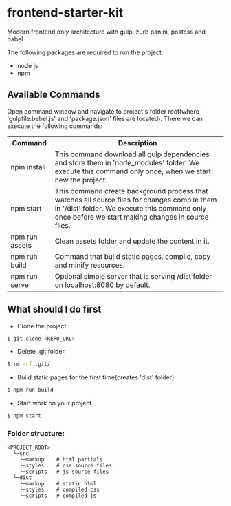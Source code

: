 # frontend-starter-kit
Modern frontend only architecture with gulp, zurb panini, postcss and babel.

The following packages are required to run the project:
- node js
- npm

## Available Commands
Open command window and navigate to project's folder root(where 'gulpfile.bebel.js' and 'package.json' files are located). There we can execute the following commands:
<table width="100%">
  <tr>
    <th>Command</th>
    <th>Description</th>
  </tr>
  <tr>
    <td>npm install</td>
    <td>This command download all gulp dependencies and store them in 'node_modules' folder. We execute this command only once, when we start new the project.</td>
  </tr>
  <tr>
    <td>npm start</td>
    <td>This command create background process that watches all source files for changes compile them in '/dist' folder. We execute this command only once before we start making changes in source files.</td>
  </tr>
  <tr>
    <td>npm run assets</td>
    <td>Clean assets folder and update the content in it.</td>
  </tr>
  <tr>
    <td>npm run build</td>
    <td>Command that build static pages, compile, copy and minify resources.</td>
  </tr>
  <tr>
    <td>npm run serve</td>
    <td>Optional simple server that is serving /dist folder on localhost:8080 by default.</td>
  </tr>
</table>

## What should I do first
- Clone the project.
```sh
$ git clone <REPO_URL>
```
- Delete .git folder.
```sh
$ rm -rf .git/
```
- Build static pages for the first time(creates 'dist' folder).
```sh
$ npm run build
```
- Start work on your project.
```sh
$ npm start
```

### Folder structure:
```
<PROJECT_ROOT>
  └─src
    └─markup    # html partials
    └─styles    # css source files
    └─scripts   # js source files
  └─dist
    └─markup    # static html
    └─styles    # compiled css
    └─scripts   # compiled js
```
